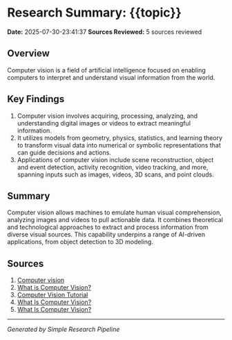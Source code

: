# Research Summary: {{topic}}
**Date:** 2025-07-30-23:41:37
**Sources Reviewed:** 5 sources reviewed

## Overview
Computer vision is a field of artificial intelligence focused on enabling computers to interpret and understand visual information from the world.

## Key Findings
1. Computer vision involves acquiring, processing, analyzing, and understanding digital images or videos to extract meaningful information.
2. It utilizes models from geometry, physics, statistics, and learning theory to transform visual data into numerical or symbolic representations that can guide decisions and actions.
3. Applications of computer vision include scene reconstruction, object and event detection, activity recognition, video tracking, and more, spanning inputs such as images, videos, 3D scans, and point clouds.

## Summary
Computer vision allows machines to emulate human visual comprehension, analyzing images and videos to pull actionable data. It combines theoretical and technological approaches to extract and process information from diverse visual sources. This capability underpins a range of AI-driven applications, from object detection to 3D modeling.

## Sources
1. [Computer vision](https://en.wikipedia.org/wiki/Computer_vision)
2. [What is Computer Vision?](https://www.ibm.com/think/topics/computer-vision)
3. [Computer Vision Tutorial](https://www.geeksforgeeks.org/computer-vision/computer-vision/)
4. [What Is Computer Vision?](https://www.intel.com/content/www/us/en/learn/what-is-computer-vision.html)
5. [What Is Computer Vision?](https://azure.microsoft.com/en-us/resources/cloud-computing-dictionary/what-is-computer-vision)

---
*Generated by Simple Research Pipeline*
